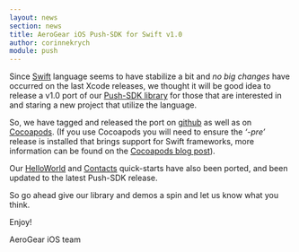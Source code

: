 ```yaml
---
layout: news
section: news
title: AeroGear iOS Push-SDK for Swift v1.0
author: corinnekrych
module: push
---
```


Since [Swift](https://developer.apple.com/swift/) language seems to have stabilize a bit and _no big changes_ have occurred on the last Xcode releases, we thought it will be good idea to release a v1.0 port of our [Push-SDK library](https://github.com/aerogear/aerogear-ios-push) for those that are interested in and staring a new project that utilize the language.

So, we have tagged and released the port on [github](https://github.com/aerogear/aerogear-ios-push/archive/1.0.0-swift.zip) as well as on [Cocoapods](http://cocoapods.org/?q=aerogear-push-swift).  (If you use Cocoapods you will need to ensure the _‘-pre’_ release is installed that brings support for Swift frameworks, more information can be found on the [Cocoapods blog post](http://blog.cocoapods.org/Pod-Authors-Guide-to-CocoaPods-Frameworks/)).

Our [HelloWorld](https://github.com/aerogear/aerogear-push-helloworld/tree/swift/ios-swift) and [Contacts](https://github.com/aerogear/aerogear-push-quickstarts/tree/swift/client/contacts-mobile-ios-client-swift) quick-starts have also been ported, and been updated to the latest Push-SDK release.

So go ahead give our library and demos a spin and let us know what you think.

Enjoy!

AeroGear iOS team